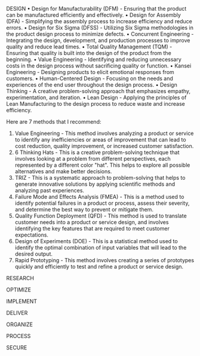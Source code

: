 DESIGN
• Design for Manufacturability (DFM) - Ensuring that the product can be manufactured efficiently and effectively.
• Design for Assembly (DFA) - Simplifying the assembly process to increase efficiency and reduce errors.
• Design for Six Sigma (DFSS) - Utilizing Six Sigma methodologies in the product design process to minimize defects.
• Concurrent Engineering - Integrating the design, development, and production processes to improve quality and reduce lead times.
• Total Quality Management (TQM) - Ensuring that quality is built into the design of the product from the beginning.
• Value Engineering - Identifying and reducing unnecessary costs in the design process without sacrificing quality or function.
• Kansei Engineering - Designing products to elicit emotional responses from customers.
• Human-Centered Design - Focusing on the needs and experiences of the end user throughout the design process.
• Design Thinking - A creative problem-solving approach that emphasizes empathy, experimentation, and iteration.
• Lean Design - Applying the principles of Lean Manufacturing to the design process to reduce waste and increase efficiency.

Here are 7 methods that I recommend:
1. Value Engineering - This method involves analyzing a product or service to identify any inefficiencies or areas of improvement that can lead to cost reduction, quality improvement, or increased customer satisfaction.
2. 6 Thinking Hats - This is a creative problem-solving technique that involves looking at a problem from different perspectives, each represented by a different color "hat". This helps to explore all possible alternatives and make better decisions.
3. TRIZ - This is a systematic approach to problem-solving that helps to generate innovative solutions by applying scientific methods and analyzing past experiences.
4. Failure Mode and Effects Analysis (FMEA) - This is a method used to identify potential failures in a product or process, assess their severity, and determine the best way to prevent or mitigate them.
5. Quality Function Deployment (QFD) - This method is used to translate customer needs into a product or service design, and involves identifying the key features that are required to meet customer expectations.
6. Design of Experiments (DOE) - This is a statistical method used to identify the optimal combination of input variables that will lead to the desired output.
7. Rapid Prototyping - This method involves creating a series of prototypes quickly and efficiently to test and refine a product or service design.

RESEARCH

OPTIMIZE

IMPLEMENT

DELIVER

ORGANIZE

PROCESS

SECURE
